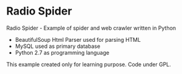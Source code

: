 # Radio Spider
Radio Spider - Example of spider and web crawler written in Python
* BeautifulSoup Html Parser used for parsing HTML
* MySQL used as primary database
* Python 2.7 as programming language

This example created only for learning purpose.
Code under GPL.

